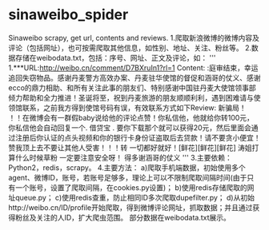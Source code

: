 # sinaweibo_spider
Sinaweibo scrapy, get url, contents and reviews. 
1.爬取新浪微博的微博内容及评论（包括网址），也可按需爬取其他信息，如性别、地址、关注、粉丝等。
2.数据存储在weibodata.txt，包括：序号、网址、正文及评论，如：
'''
1.***URL:http://weibo.cn/comment/D7BXruIn1?rl=1
Content:
:庭审结束，幸运追回失窃物品。感谢丹麦警方高效办案、丹麦驻华使馆的督促和涵哥的仗义、感谢ecco的鼎力相助、和所有关注此事的朋友们、特别感谢中国驻丹麦大使馆领事部倾力帮助和全力推进！圣诞将至，祝到丹麦旅游的朋友顺顺利利，遇到困难请与使领馆联系，之前我方得到使馆号码有误，有效联系方式如下 ​​​
Review:
新骗局！ ！！在微博会有一群假baby说给他的评论点赞！你私信他，他就给你转100元，你私信他会自动回复一个. 借贷宝 .  要你下载那个就可以获得20元，然后里面会通过注册后你认证的点头视频和你的银行卡身份证盗取后去贷款！请不要贪小便宜！赞我顶上去不要让其他人受害！！！转
一切都好就好！[鲜花][鲜花][鲜花]
涛姐打算什么时候草粉
一定要注意安全呀！
得多谢涵哥的仗义
'''
3.主要依赖：Python2，redis，scrapy。
4.主要方法：
a)爬取手机端数据，初始使用多个agent、微博ID，账号，若账号足够多，理论上可以不限制爬取间隔时间(由于只有一个账号，设置了爬取间隔，在cookies.py设置)；
b)使用redis存储爬取的网址queue.py；
c)使用redis查重，防止相同ID多次爬取dupefilter.py；
d)从初始http://weibo.cn/ID/profile开始爬取，得到微博评论网址，抓取数据；并且通过获得粉丝及关注的人ID，扩大爬虫范围。
部分数据在weibodata.txt展示。
